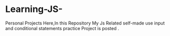 # Learning-JS-
Personal Projects 
Here,In this Repository My Js Related self-made use input and conditional statements practice Project is posted
. 
